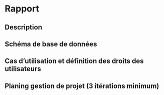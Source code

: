 Rapport
=======

Description
-----------

Schéma de base de données
-------------------------

Cas d’utilisation et définition des droits des utilisateurs
-----------------------------------------------------------

Planing gestion de projet (3 itérations minimum)
------------------------------------------------
